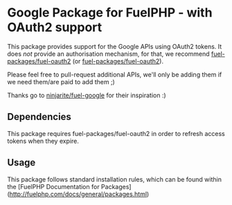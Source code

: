 # Google Package for FuelPHP - with OAuth2 support

This package provides support for the Google APIs using OAuth2 tokens.
It does _not_ provide an authorisation mechanism, for that, we recommend [fuel-packages/fuel-oauth2](http://github.com/fuel-packages/fuel-oauth2) (or [fuel-packages/fuel-oauth2](http://github.com/happyninjas/fuel-ninjauth)).

Please feel free to pull-request additional APIs, we'll only be adding them if we need them/are paid to add them ;)

Thanks go to [ninjarite/fuel-google](http://github.com/ninjarite/fuel-google) for their inspiration :)

## Dependencies

This package requires fuel-packages/fuel-oauth2 in order to refresh access tokens when they expire.

## Usage

This package follows standard installation rules, which can be found within the [FuelPHP Documentation for Packages] (http://fuelphp.com/docs/general/packages.html)
